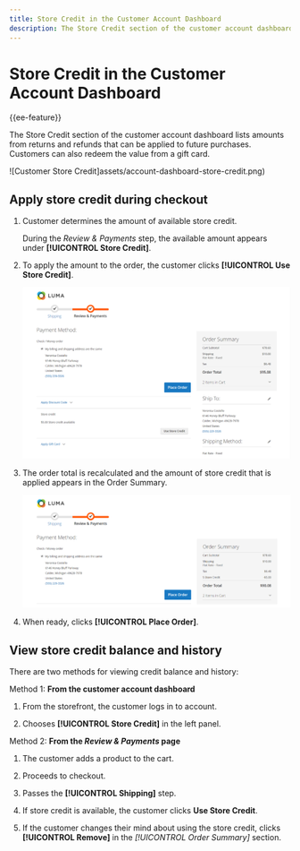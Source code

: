 ```yaml
---
title: Store Credit in the Customer Account Dashboard
description: The Store Credit section of the customer account dashboard lists amounts from returns and refunds that can be applied to future purchases.
---
```


# Store Credit in the Customer Account Dashboard

{{ee-feature}}

The Store Credit section of the customer account dashboard lists amounts from returns and refunds that can be applied to future purchases. Customers can also redeem the value from a gift card.

![Customer Store Credit]assets/account-dashboard-store-credit.png)

## Apply store credit during checkout

1. Customer determines the amount of available store credit.

   During the _Review & Payments_ step, the available amount appears under **[!UICONTROL Store Credit]**.

1. To apply the amount to the order, the customer clicks **[!UICONTROL Use Store Credit]**.

   ![Use Store Credit](assets/storefront-checkout-use-store-credit.png)

1. The order total is recalculated and the amount of store credit that is applied appears in the Order Summary.

   ![Order Summary with Store Credit](assets/storefront-checkout-use-store-credit-order-summary.png)

1. When ready, clicks **[!UICONTROL Place Order]**.

## View store credit balance and history

There are two methods for viewing credit balance and history:

Method 1: **From the customer account dashboard**

1. From the storefront, the customer logs in to account.

1. Chooses **[!UICONTROL Store Credit]** in the left panel.

Method 2: **From the _Review & Payments_ page**

1. The customer adds a product to the cart.

1. Proceeds to checkout.

1. Passes the **[!UICONTROL Shipping]** step.

1. If store credit is available, the customer clicks **Use Store Credit**.

1. If the customer changes their mind about using the store credit, clicks **[!UICONTROL Remove]** in the _[!UICONTROL Order Summary]_ section.
